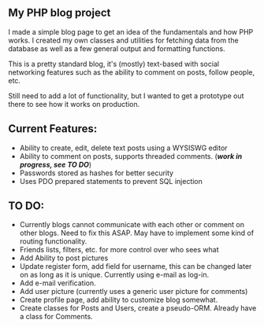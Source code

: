 ## My PHP blog project

I made a simple blog page to get an idea of the fundamentals and how PHP works. I created my own classes and utilities for fetching data from the database as well as a few general output and formatting functions.

This is a pretty standard blog, it's (mostly) text-based with social networking features such as the ability to comment on posts, follow people, etc. 

Still need to add a lot of functionality, but I wanted to get a prototype out there to see how it works on production.

## Current Features:

- Ability to create, edit, delete text posts using a WYSISWG editor
- Ability to comment on posts, supports threaded comments. (__*work in progress, see TO DO*__)
- Passwords stored as hashes for better security
- Uses PDO prepared statements to prevent SQL injection

## TO DO:

- Currently blogs cannot communicate with each other or comment on other blogs. Need to fix this ASAP. May have to implement some kind of routing functionality.
- Friends lists, filters, etc. for more control over who sees what
- Add Ability to post pictures
- Update register form, add field for username, this can be changed later on as long as it is unique. Currently using e-mail as log-in.
- Add e-mail verification.
- Add user picture (currently uses a generic user picture for comments)
- Create profile page, add ability to customize blog somewhat.
- Create classes for Posts and Users, create a pseudo-ORM. Already have a class for Comments.